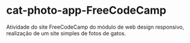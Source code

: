 # cat-photo-app-FreeCodeCamp
Atividade do site FreeCodeCamp do módulo de web design responsivo, realização de um site simples de fotos de gatos. 
